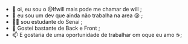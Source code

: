 - 👋 oi, eu sou o @Ifwill mais pode me chamar de will ;
- 👀 eu sou um dev que ainda não trabalha na area 😢 ;
- 👨‍💻 sou estudante do Senai ;
- 💞️ Gostei bastante de Back e Front ;
- 📫 E gostaria de uma oportunidade de trabalhar om oque eu amo ☕;

<!---
👨‍💻
--->
